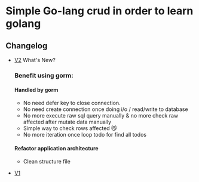 # Simple Go-lang crud in order to learn golang
## Changelog
- [V2](https://codewithmukesh.com/blog/implementing-crud-in-golang-rest-api/)
What's New?
  ### Benefit using gorm:
  #### Handled by gorm
  - No need defer key to close connection.
  - No need create connection once doing i/o / read/write to database
  - No more execute raw sql query manually & no more check raw affected after mutate data manually
  - Simple way to check rows affected 😼
  - No more iteration once loop todo for find all todos
  
  #### Refactor application architecture
  - Clean structure file

- [V1](https://afrizalmy.com/membuat-crud-golang-rest-api-dengan-postgresql)
